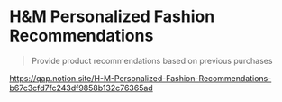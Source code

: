 # H&M Personalized Fashion Recommendations
> Provide product recommendations based on previous purchases

<https://qap.notion.site/H-M-Personalized-Fashion-Recommendations-b67c3cfd7fc243df9858b132c76365ad>
